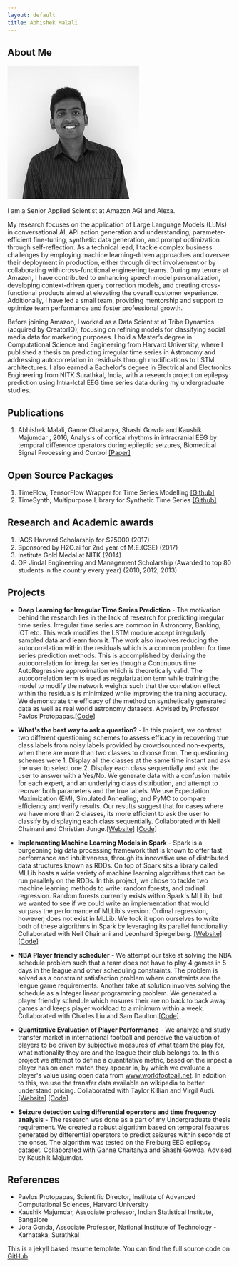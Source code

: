 ```yaml
---
layout: default
title: Abhishek Malali
---
```


## About Me

<img class="profile-picture" src="Abhishek.jpg">

I am a Senior Applied Scientist at Amazon AGI and Alexa. 

My research focuses on the application of Large Language Models (LLMs) in conversational AI, API action generation and understanding, parameter-efficient fine-tuning, synthetic data generation, and prompt optimization through self-reflection. As a technical lead, I tackle complex business challenges by employing machine learning-driven approaches and oversee their deployment in production, either through direct involvement or by collaborating with cross-functional engineering teams. During my tenure at Amazon, I have contributed to enhancing speech model personalization, developing context-driven query correction models, and creating cross-functional products aimed at elevating the overall customer experience. Additionally, I have led a small team, providing mentorship and support to optimize team performance and foster professional growth.

Before joining Amazon, I worked as a Data Scientist at Tribe Dynamics (acquired by CreatorIQ), focusing on refining models for classifying social media data for marketing purposes. I hold a Master’s degree in Computational Science and Engineering from Harvard University, where I published a thesis on predicting irregular time series in Astronomy and addressing autocorrelation in residuals through modifications to LSTM architectures. I also earned a Bachelor's degree in Electrical and Electronics Engineering from NITK Surathkal, India, with a research project on epilepsy prediction using Intra-Ictal EEG time series data during my undergraduate studies.

## Publications

1. Abhishek Malali, Ganne Chaitanya, Shashi Gowda and Kaushik Majumdar , 2016, Analysis of cortical rhythms in intracranial EEG by temporal difference operators during epileptic seizures, Biomedical Signal Processing and Control [[Paper]](https://www.sciencedirect.com/science/article/pii/S1746809416000033)


## Open Source Packages
1. TimeFlow, TensorFlow Wrapper for Time Series Modelling [[Github]](https://github.com/abhishekmalali/TimeFlow)
2. TimeSynth, Multipurpose Library for Synthetic Time Series [[Github]](https://github.com/TimeSynth/TimeSynth)

## Research and Academic awards
1. IACS Harvard Scholarship for $25000 (2017)
2. Sponsored by H2O.ai for 2nd year of M.E.(CSE) (2017)
3. Institute Gold Medal at NITK (2014)
4. OP Jindal Engineering and Management Scholarship (Awarded to top 80 students in the country every year) (2010, 2012, 2013)

## Projects
* **Deep Learning for Irregular Time Series Prediction** - The motivation behind the research lies in the lack of research for predicting irregular time series. Irregular time series are common in Astronomy, Banking, IOT etc. This work modifies the LSTM module accept irregularly sampled data and learn from it. The work also involves reducing the autocorrelation within the residuals which is a common problem for time series prediction methods. This is accomplished by deriving the autocorrelation for irregular series though a Continuous time AutoRegressive approximation which is theoretically valid. The autocorrelation term is used as regularization term while training the model to modify the network weights such that the correlation effect within the residuals is minimized while improving the training accuracy. We demonstrate the efficacy of the method on synthetically generated data as well as real world astronomy datasets. Advised by Professor Pavlos Protopapas.[[Code]](https://github.com/abhishekmalali/TimeFlow)

* **What's the best way to ask a question?** - In this project, we contrast two different questioning schemes to assess efficacy in recovering true class labels from noisy labels provided by crowdsourced non-experts, when there are more than two classes to choose from.  The questioning schemes were 1. Display all the classes at the same time instant and ask the user to select one 2. Display each class sequentially and ask the user to answer with a Yes/No. We generate data with a confusion matrix for each expert, and an underlying class distribution, and attempt to recover both parameters and the true labels. We use Expectation Maximization (EM), Simulated Annealing, and PyMC to compare efficiency and verify results. Our results suggest that for cases where we have more than 2 classes, its more efficient to ask the user to classify by displaying each class sequentially. Collaborated with Neil Chainani and Christian Junge.[[Website]](http://abhishekmalali.github.io/questioning-strategy-classification/) [[Code]](https://github.com/abhishekmalali/questioning-strategy-classification)

* **Implementing Machine Learning Models in Spark** - Spark is a burgeoning big data processing framework that is known to offer fast performance and intuitiveness, through its innovative use of distributed data structures known as RDDs. On top of Spark sits a library called MLLib hosts a wide variety of machine learning algorithms that can be run parallely on the RDDs. In this project, we chose to tackle two machine learning methods to write: random forests, and ordinal regression. Random forests currently exists within Spark's MLLib, but we wanted to see if we could write an implementation that would surpass the performance of MLLib's version. Ordinal regression, however, does not exist in MLLib. We took it upon ourselves to write both of these algorithms in Spark by leveraging its parallel functionality. Collaborated with Neil Chainani and Leonhard Spiegelberg. [[Website]](http://abhishekmalali.github.io/spark-ml/) [[Code]](https://github.com/abhishekmalali/spark-ml)

* **NBA Player friendly scheduler** - We attempt our take at solving the NBA schedule problem such that a team does not have to play 4 games in 5 days in the league and other scheduling constraints. The problem is solved as a constraint satisfaction problem where constraints are the league game requirements. Another take at solution involves solving the schedule as a Integer linear programming problem. We generated a player friendly schedule which ensures their are no back to back away games and keeps player workload to a minimum within a week. Collaborated with Charles Liu and Sam Daulton.[[Code]](https://github.com/therealchuckliu/NBA_Scheduler)

* **Quantitative Evaluation of Player Performance** - We analyze and study transfer market in international football and perceive the valuation of players to be driven by subjective measures of what team the play for, what nationality they are and the league their club belongs to. In this project we attempt to define a quantitative metric, based on the impact a player has on each match they appear in, by which we evaluate a player's value using open data from www.worldfootball.net. In addition to this, we use the transfer data available on wikipedia to better understand pricing. Collaborated with Taylor Killian and Virgil Audi.[[Website]](http://cs109-fifa.github.io) [[Code]](https://github.com/cs109-FIFA/cs109-FIFA)

* **Seizure detection using differential operators and time frequency analysis** - The research was done as a part of my Undergraduate thesis requirement. We created a robust algorithm based on temporal features generated by differential operators to predict seizures within seconds of the onset. The algorithm was tested on the Freiburg EEG epilepsy dataset. Collaborated with Ganne Chaitanya and Shashi Gowda. Advised by Kaushik Majumdar.

## References

* Pavlos Protopapas, Scientific Director, Institute of Advanced Computational Sciences, Harvard University
* Kaushik Majumdar, Associate professor, Indian Statistical Institute, Bangalore
* Jora Gonda, Associate Professor, National Institute of Technology - Karnataka, Surathkal

This is a jekyll based resume template. You can find the full source code on [GitHub](https://github.com/bk2dcradle/researcher)
